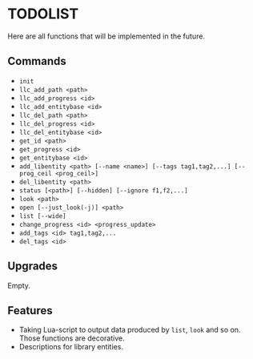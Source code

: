 # TODOLIST
Here are all functions that will be implemented in the future.

## Commands
- `init`
- `llc_add_path <path>`
- `llc_add_progress <id>`
- `llc_add_entitybase <id>`
- `llc_del_path <path>`
- `llc_del_progress <id>`
- `llc_del_entitybase <id>`
- `get_id <path>`
- `get_progress <id>`
- `get_entitybase <id>`
- `add_libentity <path> [--name <name>] [--tags tag1,tag2,...] [--prog_ceil <prog_ceil>]`
- `del_libentity <path>`
- `status [<path>] [--hidden] [--ignore f1,f2,...]`
- `look <path>`
- `open [--just_look(-j)] <path>`
- `list [--wide]`
- `change_progress <id> <progress_update>`
- `add_tags <id> tag1,tag2,...`
- `del_tags <id>`


## Upgrades
Empty.

## Features
- Taking Lua-script to output data produced by `list`, `look` and so on. Those functions are decorative.
- Descriptions for library entities.
